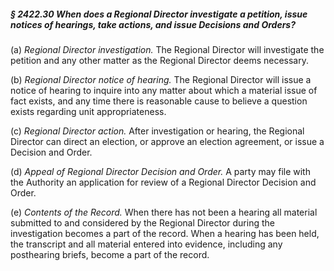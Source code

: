 ##### § 2422.30 When does a Regional Director investigate a petition, issue notices of hearings, take actions, and issue Decisions and Orders? #####

(a) *Regional Director investigation.* The Regional Director will investigate the petition and any other matter as the Regional Director deems necessary.

(b) *Regional Director notice of hearing.* The Regional Director will issue a notice of hearing to inquire into any matter about which a material issue of fact exists, and any time there is reasonable cause to believe a question exists regarding unit appropriateness.

(c) *Regional Director action.* After investigation or hearing, the Regional Director can direct an election, or approve an election agreement, or issue a Decision and Order.

(d) *Appeal of Regional Director Decision and Order.* A party may file with the Authority an application for review of a Regional Director Decision and Order.

(e) *Contents of the Record.* When there has not been a hearing all material submitted to and considered by the Regional Director during the investigation becomes a part of the record. When a hearing has been held, the transcript and all material entered into evidence, including any posthearing briefs, become a part of the record.